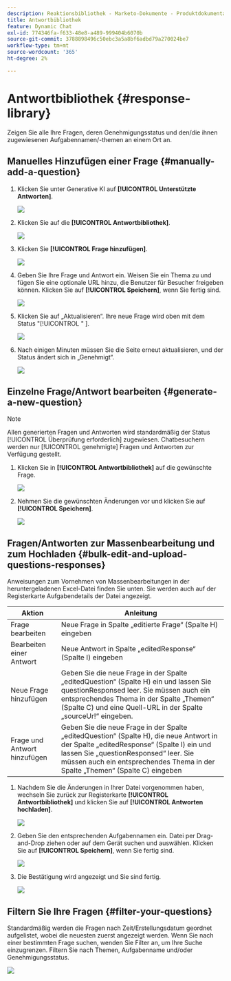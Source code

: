 ```yaml
---
description: Reaktionsbibliothek - Marketo-Dokumente - Produktdokumentation
title: Antwortbibliothek
feature: Dynamic Chat
exl-id: 774346fa-f633-48e8-a489-999404b6070b
source-git-commit: 3788898496c50ebc3a5a8bf6adbd79a270024be7
workflow-type: tm+mt
source-wordcount: '365'
ht-degree: 2%

---
```


# Antwortbibliothek {#response-library}

Zeigen Sie alle Ihre Fragen, deren Genehmigungsstatus und den/die ihnen zugewiesenen Aufgabennamen/-themen an einem Ort an.

## Manuelles Hinzufügen einer Frage {#manually-add-a-question}

1. Klicken Sie unter Generative KI auf **[!UICONTROL Unterstützte Antworten]**.

   ![](assets/response-library-1.png)

1. Klicken Sie auf die **[!UICONTROL Antwortbibliothek]**.

   ![](assets/response-library-2.png)

1. Klicken Sie **[!UICONTROL Frage hinzufügen]**.

   ![](assets/response-library-3.png)

1. Geben Sie Ihre Frage und Antwort ein. Weisen Sie ein Thema zu und fügen Sie eine optionale URL hinzu, die Benutzer für Besucher freigeben können. Klicken Sie auf **[!UICONTROL Speichern]**, wenn Sie fertig sind.

   ![](assets/response-library-4.png)

1. Klicken Sie auf „Aktualisieren“. Ihre neue Frage wird oben mit dem Status &quot;[!UICONTROL &quot; &#x200B;].

   ![](assets/response-library-5.png)

1. Nach einigen Minuten müssen Sie die Seite erneut aktualisieren, und der Status ändert sich in „Genehmigt“.

   ![](assets/response-library-6.png)

## Einzelne Frage/Antwort bearbeiten {#generate-a-new-question}

>[!NOTE]
>
>Allen generierten Fragen und Antworten wird standardmäßig der Status [!UICONTROL Überprüfung erforderlich] zugewiesen. Chatbesuchern werden nur [!UICONTROL genehmigte] Fragen und Antworten zur Verfügung gestellt.

1. Klicken Sie in **[!UICONTROL Antwortbibliothek]** auf die gewünschte Frage.

   ![](assets/response-library-7.png)

1. Nehmen Sie die gewünschten Änderungen vor und klicken Sie auf **[!UICONTROL Speichern]**.

   ![](assets/response-library-8.png)

## Fragen/Antworten zur Massenbearbeitung und zum Hochladen {#bulk-edit-and-upload-questions-responses}

Anweisungen zum Vornehmen von Massenbearbeitungen in der heruntergeladenen Excel-Datei finden Sie unten. Sie werden auch auf der Registerkarte Aufgabendetails der Datei angezeigt.

<table>
<thead>
  <tr>
    <th>Aktion</th>
    <th>Anleitung</th>
  </tr>
</thead>
<tbody>
  <tr>
    <td>Frage bearbeiten</td>
    <td>Neue Frage in Spalte „editierte Frage“ (Spalte H) eingeben</td>
  </tr>
  <tr>
    <td>Bearbeiten einer Antwort</td>
    <td>Neue Antwort in Spalte „editedResponse“ (Spalte I) eingeben</td>
  </tr>
  <tr>
    <td>Neue Frage hinzufügen</td>
    <td>Geben Sie die neue Frage in der Spalte „editedQuestion“ (Spalte H) ein und lassen Sie questionResponsed leer. Sie müssen auch ein entsprechendes Thema in der Spalte „Themen“ (Spalte C) und eine Quell-URL in der Spalte „sourceUr!“ eingeben.</td>
  </tr>
  <tr>
    <td>Frage und Antwort hinzufügen</td>
    <td>Geben Sie die neue Frage in der Spalte „editedQuestion“ (Spalte H), die neue Antwort in der Spalte „editedResponse“ (Spalte I) ein und lassen Sie „questionResponsed“ leer. Sie müssen auch ein entsprechendes Thema in der Spalte „Themen“ (Spalte C) eingeben</td>
  </tr>
</tbody>
</table>

1. Nachdem Sie die Änderungen in Ihrer Datei vorgenommen haben, wechseln Sie zurück zur Registerkarte **[!UICONTROL Antwortbibliothek]** und klicken Sie auf **[!UICONTROL Antworten hochladen]**.

   ![](assets/response-library-9.png)

1. Geben Sie den entsprechenden Aufgabennamen ein. Datei per Drag-and-Drop ziehen oder auf dem Gerät suchen und auswählen. Klicken Sie auf **[!UICONTROL Speichern]**, wenn Sie fertig sind.

   ![](assets/response-library-10.png)

1. Die Bestätigung wird angezeigt und Sie sind fertig.

   ![](assets/response-library-11.png)

## Filtern Sie Ihre Fragen {#filter-your-questions}

Standardmäßig werden die Fragen nach Zeit/Erstellungsdatum geordnet aufgelistet, wobei die neuesten zuerst angezeigt werden. Wenn Sie nach einer bestimmten Frage suchen, wenden Sie Filter an, um Ihre Suche einzugrenzen. Filtern Sie nach Themen, Aufgabenname und/oder Genehmigungsstatus.

![](assets/response-library-12.png)
